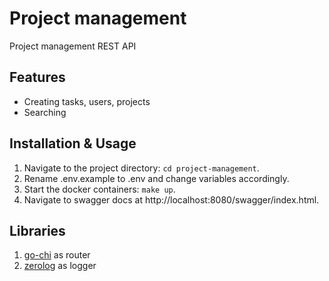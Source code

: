 # Project management

Project management REST API

## Features

- Creating tasks, users, projects
- Searching

## Installation & Usage

1. Navigate to the project directory: `cd project-management`.
2. Rename .env.example to .env and change variables accordingly.
3. Start the docker containers: `make up`.
4. Navigate to swagger docs at http://localhost:8080/swagger/index.html.

## Libraries

1. [go-chi](https://github.com/go-chi/chi) as router
2. [zerolog](https://github.com/rs/zerolog) as logger

